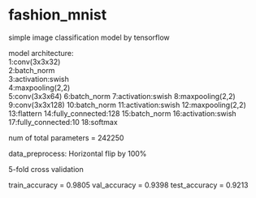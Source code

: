 # fashion_mnist
simple image classification model by tensorflow

model architecture:  
1:conv(3x3x32)  
2:batch_norm  
3:activation:swish  
4:maxpooling(2,2)  
5:conv(3x3x64)
6:batch_norm
7:activation:swish
8:maxpooling(2,2)
9:conv(3x3x128)
10:batch_norm
11:activation:swish
12:maxpooling(2,2)
13:flattern
14:fully_connected:128
15:batch_norm
16:activation:swish
17:fully_connected:10
18:softmax

num of total parameters = 242250

data_preprocess:
Horizontal flip by 100%

5-fold cross validation

train_accuracy = 0.9805
val_accuracy = 0.9398
test_accuracy = 0.9213
